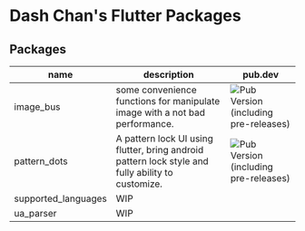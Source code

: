 # Dash Chan's Flutter Packages

## Packages

| name | description | pub.dev |
| - | - | - |
| image_bus | some convenience functions for manipulate image with a not bad performance. | ![Pub Version (including pre-releases)](https://img.shields.io/pub/v/image_bus) |
| pattern_dots | A pattern lock UI using flutter, bring android pattern lock style and fully ability to customize. | ![Pub Version (including pre-releases)](https://img.shields.io/pub/v/pattern_dots)|
| supported_languages | WIP |  |
| ua_parser | WIP |  |
